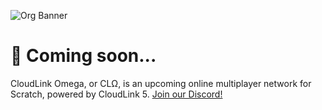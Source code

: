 ![Org Banner](https://github.com/cloudlink-omega/.github/assets/12957745/0345ebbb-aa3d-4b15-aaf7-030ef3e42294)

# 🚧 Coming soon...

CloudLink Omega, or CLΩ, is an upcoming online multiplayer network for Scratch, powered by CloudLink 5. [Join our Discord!](https://discord.gg/BZ7TWeMF75)
